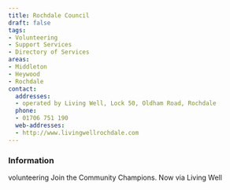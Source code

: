 ```yaml
---
title: Rochdale Council
draft: false
tags:
- Volunteering
- Support Services
- Directory of Services
areas:
- Middleton
- Heywood
- Rochdale
contact:
  addresses:
  - operated by Living Well, Lock 50, Oldham Road, Rochdale
  phone:
  - 01706 751 190
  web-addresses:
  - http://www.livingwellrochdale.com
---
```


### Information
volunteering
Join the Community Champions. Now via Living Well

